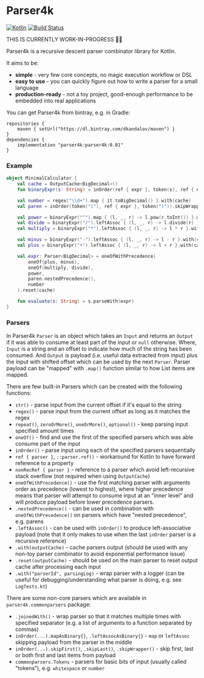 # Parser4k

[![Kotlin](https://img.shields.io/badge/kotlin-1.3-blue.svg)](http://kotlinlang.org)
[![Build Status](https://travis-ci.org/dkandalov/parser4k.svg?branch=master)](https://travis-ci.org/dkandalov/parser4k)

THIS IS CURRENTLY WORK-IN-PROGRESS 🍼👶

Parser4k is a recursive descent parser combinator library for Kotlin.

It aims to be:
 - **simple** - very few core concepts, no magic execution workflow or DSL
 - **easy to use** - you can quickly figure out how to write a parser for a small language
 - **production-ready** - not a toy project, good-enough performance to be embedded into real applications

You can get Parser4k from bintray, e.g. in Gradle:
```
repositories {
    maven { setUrl("https://dl.bintray.com/dkandalov/maven") }
}
dependencies {
    implementation "parser4k:parser4k:0.01"
}
```
 
### Example
```kotlin
object MinimalCalculator {
    val cache = OutputCache<BigDecimal>()
    fun binaryExpr(s: String) = inOrder(ref { expr }, token(s), ref { expr })

    val number = regex("\\d+").map { it.toBigDecimal() }.with(cache)
    val paren = inOrder(token("("), ref { expr }, token(")")).skipWrapper().with(cache)

    val power = binaryExpr("^").map { (l, _, r) -> l.pow(r.toInt()) }.with(cache)
    val divide = binaryExpr("/").leftAssoc { (l, _, r) -> l.divide(r) }.with(cache)
    val multiply = binaryExpr("*").leftAssoc { (l, _, r) -> l * r }.with(cache)

    val minus = binaryExpr("-").leftAssoc { (l, _, r) -> l - r }.with(cache)
    val plus = binaryExpr("+").leftAssoc { (l, _, r) -> l + r }.with(cache)

    val expr: Parser<BigDecimal> = oneOfWithPrecedence(
        oneOf(plus, minus),
        oneOf(multiply, divide),
        power,
        paren.nestedPrecedence(),
        number
    ).reset(cache)

    fun evaluate(s: String) = s.parseWith(expr)
}
```

### Parsers
In Parser4k `Parser` is an object which takes an `Input` and returns an `Output` if it was able to consume at least part of the input or `null` otherwise.
Where, `Input` is a string and an offset to indicate how much of the string has been consumed. 
And `Output` is payload (i.e. useful data extracted from input) plus the input with shifted offset which can be used by the next `Parser`.
Parser payload can be "mapped" with `.map()` function similar to how List items are mapped.

There are few built-in Parsers which can be created with the following functions:
 - `str()` - parse input from the current offset if it's equal to the string
 - `regex()` - parse input from the current offset as long as it matches the regex
 - `repeat()`, `zeroOrMore()`, `oneOrMore()`, `optional()` - keep parsing input specified amount times
 - `oneOf()` - find and use the first of the specified parsers which was able consume part of the input
 - `inOrder()` - parse input using each of the specified parsers sequentially
 - `ref { parser }`, `::parser.ref()` - workaround for Kotlin to have forward reference to a property
 - `nonRecRef { parser }` - reference to a parser which avoid left-recursive stack overflow (not required when using `OutputCache`)
 - `oneOfWithPrecedence()` - use the first matching parser with arguments order as precedence (lowest to highest), 
   where higher precedence means that parser will attempt to consume input at an "inner level" and will produce payload before lower precedence parsers.
 - `.nestedPrecedence()` - can be used in combination with `oneOfWithPrecedence()` on parsers which have "nested precedence", e.g. parens
 - `.leftAssoc()` - can be used with `inOrder()` to produce left-associative payload (note that it only makes to use when the last `inOrder` parser is a recursive reference)
 - `.with(outputCache)` - cache parsers output (should be used with any non-toy parser combinator to avoid exponential performance issue)
 - `.reset(outputCache)` - should be used on the main parser to reset output cache after processing each input
 - `.with("parserId", parsingLog)` - wrap parser with a logger (can be useful for debugging/understanding what parser is doing, e.g. see `LogTests.kt`) 
 
There are some non-core parsers which are available in `parser4k.commonparsers` package:
 - `.joinedWith()` - wrap parser so that it matches multiple times with specified separator (e.g. a list of arguments to a function separated by commas)
 - `inOrder(...).mapAsBinary{}`, `.leftAssocAsBinary{}` - `map` or `leftAssoc` skipping payload from the parser in the middle
 - `inOrder(...).skipFirst()`, `.skipLast()`, `.skipWrapper()` - skip first, last or both first and last items from payload
 - `commonparsers.Tokens` - parsers for basic bits of input (usually called "tokens"), e.g. `whitespace` or `number`
